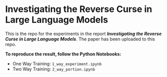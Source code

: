 # Investigating the Reverse Curse in Large Language Models
This is the repo for the experiments in the report ***Investigating the Reverse Curse in Large Language Models***. The paper has been uploaded to this repo.

**To reproduce the result, follow the Python Notebooks:**

- One Way Training: `1_way_experiment.ipynb`
- Two Way Training: `2_way_portion.ipynb`
